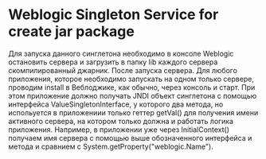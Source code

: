 # Weblogic Singleton Service for create jar package
Для запуска данного синглетона необходимо в консоле Weblogic остановить сервера и загрузить в папку lib каждого сервера 
скомпилированный джарник.
После запуска сервера. Для любого приложения, которое необходимо запускать на одном только сервере, проводим install в
Веблоджике, как обычно, через консоль и старт. При этом приложение должно получать JNDI объект синглетона с помощью 
интерфейса ValueSingletonInterface, у которого два метода, но испольуется в приложениии только геттер  getVal() для 
получения имени активного сервера, на котором только должна и работать логика приложения. Например, в приложении уже 
через InitialContext() получаем имя сервера с помощью выше обозначенного интерфейса и метода и сравнием с 
System.getProperty("weblogic.Name").  
